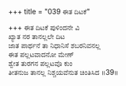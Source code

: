 +++
title = "039 ಈತ ದಿಟಕೆ"

+++
ಈತ ದಿಟಕೆ ಪುಳಿಂದನೇ ವಿ  
ಖ್ಯಾತ ನರ ತಾನಲ್ಲಲೇ ದಿಟ  
ಜಾತ ಪಾರ್ಥನೆ ತಾ ನಿಧಾನಿಸೆ ಶಬರನಿವನಲ್ಲ   
ಈತ ಪಲ್ಲಟವಾದನೋ ಮೇಣ್  
ಶ್ವೇತ ತುರಗನ ಪಲ್ಲಟವೊ ಕುಂ  
ತೀತನುಜ ತಾನಲ್ಲ ನಿಶ್ಚಯವೆನುತ ಚಿಂತಿಸಿದ     ॥39॥